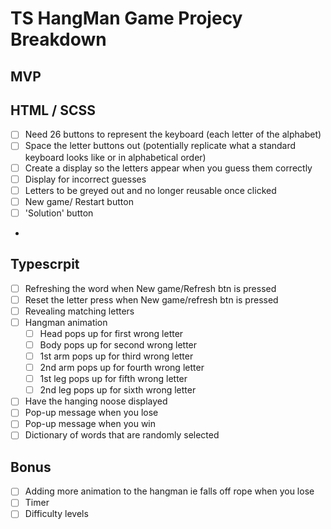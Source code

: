 # TS HangMan Game Projecy Breakdown

## MVP

## HTML / SCSS

-   [ ] Need 26 buttons to represent the keyboard (each letter of the alphabet)
-   [ ] Space the letter buttons out (potentially replicate what a standard keyboard looks like or in alphabetical order)
-   [ ] Create a display so the letters appear when you guess them correctly
-   [ ] Display for incorrect guesses
-   [ ] Letters to be greyed out and no longer reusable once clicked
-   [ ] New game/ Restart button
-   [ ] 'Solution' button
-

## Typescrpit

-   [ ] Refreshing the word when New game/Refresh btn is pressed
-   [ ] Reset the letter press when New game/refresh btn is pressed
-   [ ] Revealing matching letters
-   [ ] Hangman animation
    -   [ ] Head pops up for first wrong letter
    -   [ ] Body pops up for second wrong letter
    -   [ ] 1st arm pops up for third wrong letter
    -   [ ] 2nd arm pops up for fourth wrong letter
    -   [ ] 1st leg pops up for fifth wrong letter
    -   [ ] 2nd leg pops up for sixth wrong letter
-   [ ] Have the hanging noose displayed
-   [ ] Pop-up message when you lose
-   [ ] Pop-up message when you win
-   [ ] Dictionary of words that are randomly selected

## Bonus

-   [ ] Adding more animation to the hangman ie falls off rope when you lose
-   [ ] Timer
-   [ ] Difficulty levels
